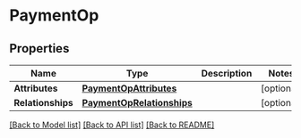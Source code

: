 # PaymentOp

## Properties
Name | Type | Description | Notes
------------ | ------------- | ------------- | -------------
**Attributes** | [**PaymentOpAttributes**](PaymentOpAttributes.md) |  | [optional] 
**Relationships** | [**PaymentOpRelationships**](PaymentOpRelationships.md) |  | [optional] 

[[Back to Model list]](../README.md#documentation-for-models) [[Back to API list]](../README.md#documentation-for-api-endpoints) [[Back to README]](../README.md)


